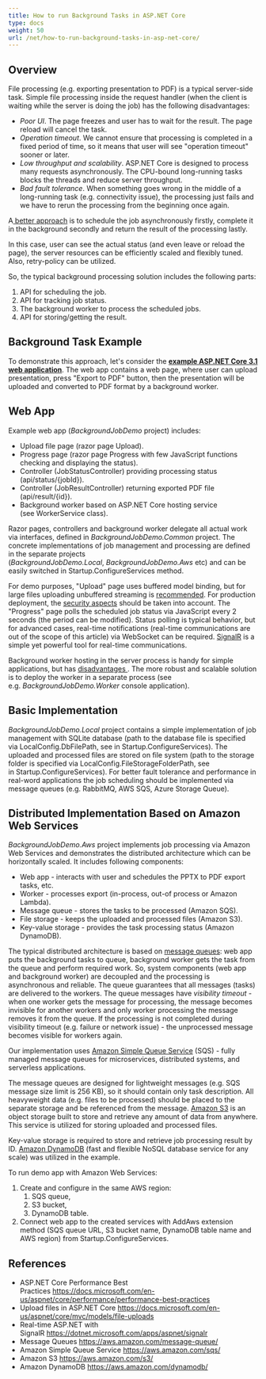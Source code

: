 ```yaml
---
title: How to run Background Tasks in ASP.NET Core
type: docs
weight: 50
url: /net/how-to-run-background-tasks-in-asp-net-core/
---
```


## **Overview**
File processing (e.g. exporting presentation to PDF) is a typical server-side task. Simple file processing inside the request handler (when the client is waiting while the server is doing the job) has the following disadvantages:

- *Poor UI*. The page freezes and user has to wait for the result. The page reload will cancel the task.
- *Operation timeout*. We cannot ensure that processing is completed in a fixed period of time, so it means that user will see "operation timeout" sooner or later.  
- *Low throughput and scalability*. ASP.NET Core is designed to process many requests asynchronously. The CPU-bound long-running tasks blocks the threads and reduce server throughput. 
- *Bad fault tolerance*. When something goes wrong in the middle of a long-running task (e.g. connectivity issue), the processing just fails and we have to rerun the processing from the beginning once again.

A[ better approach](https://docs.microsoft.com/en-us/aspnet/core/performance/performance-best-practices#complete-long-running-tasks-outside-of-http-requests) is to schedule the job asynchronously firstly, complete it in the background secondly and return the result of the processing lastly.

In this case, user can see the actual status (and even leave or reload the page), the server resources can be efficiently scaled and flexibly tuned. Also, retry-policy can be utilized. 

So, the typical background processing solution includes the following parts:
1. API for scheduling the job.
2. API for tracking job status.
3. The background worker to process the scheduled jobs.
4. API for storing/getting the result.


## **Background Task Example**
To demonstrate this approach, let's consider the [**example ASP.NET Core 3.1 web application**](https://wiki.lutsk.dynabic.com/download/Aspose%20Slides/slidesnet/Discussion%20on%20Russian/Issues/Platform%20specific/How%20to%20run%20Background%20Tasks%20in%20ASP.NET%20Core/WebHome/BackgroundJobDemo.zip?rev=1.1). The web app contains a web page, where user can upload presentation, press "Export to PDF" button, then the presentation will be uploaded and converted to PDF format by a background worker.
## **Web App**
Example web app (*BackgroundJobDemo* project) includes:

- Upload file page (razor page Upload).
- Progress page (razor page Progress with few JavaScript functions checking and displaying the status).
- Controller (JobStatusController) providing processing status (api/status/{jobId}).
- Controller (JobResultController) returning exported PDF file (api/result/{id}).
- Background worker based on ASP.NET Core hosting service (see WorkerService class).

Razor pages, controllers and background worker delegate all actual work via interfaces, defined in *BackgroundJobDemo.Common* project. The concrete implementations of job management and processing are defined in the separate projects (*BackgroundJobDemo.Local*, *BackgroundJobDemo.Aws* etc) and can be easily switched in Startup.ConfigureServices method.

For demo purposes, "Upload" page uses buffered model binding, but for large files uploading unbuffered streaming is [recommended](https://docs.microsoft.com/en-us/aspnet/core/mvc/models/file-uploads). For production deployment, the [security aspects](https://docs.microsoft.com/en-us/aspnet/core/mvc/models/file-uploads#security-considerations) should be taken into account. The "Progress" page polls the scheduled job status via JavaScript every 2 seconds (the period can be modified). Status polling is typical behavior, but for advanced cases, real-time notifications (real-time communications are out of the scope of this article) via WebSocket can be required. [SignalR](https://dotnet.microsoft.com/apps/aspnet/signalr) is a simple yet powerful tool for real-time communications.

Background worker hosting in the server process is handy for simple applications, but has [disadvantages ](https://haacked.com/archive/2011/10/16/the-dangers-of-implementing-recurring-background-tasks-in-asp-net.aspx). The more robust and scalable solution is to deploy the worker in a separate process (see e.g. *BackgroundJobDemo.Worker* console application). 
## **Basic Implementation**
*BackgroundJobDemo.Local* project contains a simple implementation of job management with SQLite database (path to the database file is specified via LocalConfig.DbFilePath, see in Startup.ConfigureServices). The uploaded and processed files are stored on file system (path to the storage folder is specified via LocalConfig.FileStorageFolderPath, see in Startup.ConfigureServices). For better fault tolerance and performance in real-word applications the job scheduling should be implemented via message queues (e.g. RabbitMQ, AWS SQS, Azure Storage Queue).
## **Distributed Implementation Based on Amazon Web Services**
*BackgroundJobDemo.Aws* project implements job processing via Amazon Web Services and demonstrates the distributed architecture which can be horizontally scaled. It includes following components:

- Web app - interacts with user and schedules the PPTX to PDF export tasks, etc.
- Worker - processes export (in-process, out-of process or Amazon Lambda).
- Message queue - stores the tasks to be processed (Amazon SQS).
- File storage - keeps the uploaded and processed files (Amazon S3).
- Key-value storage - provides the task processing status (Amazon DynamoDB). 

The typical distributed architecture is based on [message queues](https://aws.amazon.com/message-queue/): web app puts the background tasks to queue, background worker gets the task from the queue and perform required work. So, system components (web app and background worker) are decoupled and the processing is asynchronous and reliable. The queue guarantees that all messages (tasks) are delivered to the workers. The queue messages have *visibility timeout* - when one worker gets the message for processing, the message becomes invisible for another workers and only worker processing the message removes it from the queue. If the processing is not completed during visibility timeout (e.g. failure or network issue) - the unprocessed message becomes visible for workers again.        

Our implementation uses [Amazon Simple Queue Service](https://aws.amazon.com/sqs/) (SQS) - fully managed message queues for microservices, distributed systems, and serverless applications.

The message queues are designed for lightweight messages (e.g. SQS message size limit is 256 KB), so it should contain only task description. All heavyweight data (e.g. files to be processed) should be placed to the separate storage and be referenced from the message. [Amazon S3](https://aws.amazon.com/s3/) is an object storage built to store and retrieve any amount of data from anywhere. This service is utilized for storing uploaded and processed files.

Key-value storage is required to store and retrieve job processing result by ID. [Amazon DynamoDB](https://aws.amazon.com/dynamodb/) (fast and flexible NoSQL database service for any scale) was utilized in the example.

To run demo app with Amazon Web Services:

1. Create and configure in the same AWS region:
   1. SQS queue,
   1. S3 bucket,
   1. DynamoDB table.
1. Connect web app to the created services with AddAws extension method (SQS queue URL, S3 bucket name, DynamoDB table name and AWS region) from Startup.ConfigureServices. 
## **References**
- ASP.NET Core Performance Best Practices <https://docs.microsoft.com/en-us/aspnet/core/performance/performance-best-practices>
- Upload files in ASP.NET Core <https://docs.microsoft.com/en-us/aspnet/core/mvc/models/file-uploads>
- Real-time ASP.NET with SignalR <https://dotnet.microsoft.com/apps/aspnet/signalr>
- Message Queues <https://aws.amazon.com/message-queue/>
- Amazon Simple Queue Service <https://aws.amazon.com/sqs/>
- Amazon S3 <https://aws.amazon.com/s3/>
- Amazon DynamoDB <https://aws.amazon.com/dynamodb/>
